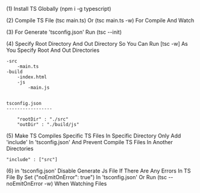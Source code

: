 (1) Install TS Globally (npm i -g typescript)

(2) Compile TS File (tsc main.ts) Or (tsc main.ts -w) For Compile And Watch

(3) For Generate 'tsconfig.json' Run (tsc --init)

(4) Specify Root Directory And Out Directory So You Can Run [tsc -w] As You Specify Root And Out Directories

    -src
        -main.ts
    -build
        -index.html
        -js
            -main.js


    tsconfig.json
    -----------------

        "rootDir" : "./src"
        "outDir" : "./build/js"



(5) Make TS Compiles Specific TS Files In Specific Directory Only Add 'include' In 'tsconfig.json' And Prevent Compile TS Files In Another Directories 

    "include" : ["src"]


(6) in 'tsconfig.json' Disable Generate Js File If There Are Any Errors In TS File By Set ("noEmitOnError": true") In 'tsconfig.json' Or Run (tsc --noEmitOnError -w) When Watching Files